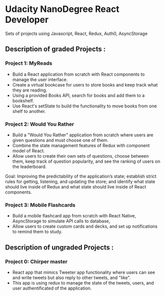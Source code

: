 # Udacity NanoDegree React Developer

Sets of projects using Javascript, React, Redux, Auth0, AsyncStorage 

## Description of graded Projects  :

### Project 1: MyReads

- Build a React application from scratch with React components to manage the user interface. 
- Create a virtual bookcase for users to store books and keep track what they are reading. 
- Using a provided Books API, search for books and add them to a bookshelf. 
- Use React's setState to build the functionality to move books from one shelf to another.

### Project 2: Would You Rather

- Build a "Would You Rather" application from scratch where users are given questions and must choose one of them.
- Combine the state management features of Redux with component model of React.
- Allow users to create their own sets of questions, choose between them, keep track of question popularity, and see the ranking of users on the leaderboard.

Goal:  Improving the predictability of the application’s state; establish strict rules for getting, listening, and updating the store; and identify what state should live inside of Redux and what state should live inside of React components.

### Project 3: Mobile Flashcards

- Build a mobile flashcard app from scratch with React Native, AsyncStorage to simulate API calls to database,
- Allow users to create custom cards and decks, and set up notifications to remind them to study. 

## Description of ungraded Projects :

### Project 0: Chirper master

- React app that mimics Tweeter app functionality where users can see and write tweets but also reply to other tweets, and "like". 
- This app is using redux to manage the state of the tweets, users, and user authentificated of the application.
